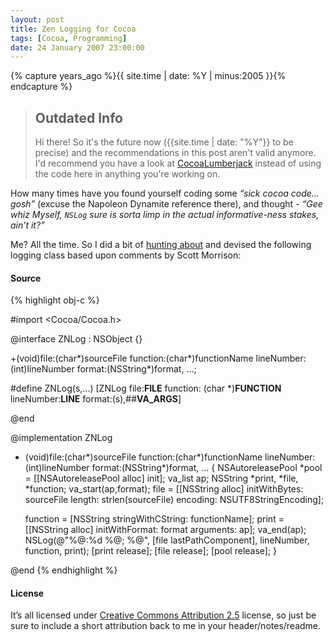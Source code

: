 ```yaml
---
layout: post
title: Zen Logging for Cocoa
tags: [Cocoa, Programming]
date: 24 January 2007 23:00:00
---
```


{% capture years_ago %}{{ site.time | date: %Y | minus:2005 }}{% endcapture %}

> ## Outdated Info
> Hi there! So it's the future now ({{site.time | date: "%Y"}} to be precise) and the recommendations in this post aren't valid anymore. I'd recommend you have a look at [CocoaLumberjack](https://github.com/CocoaLumberjack/CocoaLumberjack) instead of using the code here in anything you're working on.

How many times have you found yourself coding some *“sick cocoa code… gosh”* (excuse the Napoleon Dynamite reference there), and thought - *“Gee whiz Myself, `NSLog` sure is sorta limp in the actual informative-ness stakes, ain’t it?”*

Me? All the time. So I did a bit of [hunting about][1] and devised the following logging class based upon comments by Scott Morrison:

#### Source

{% highlight obj-c %}

#import <Cocoa/Cocoa.h>

@interface ZNLog : NSObject {}

+(void)file:(char*)sourceFile function:(char*)functionName lineNumber:(int)lineNumber format:(NSString*)format, ...;

#define ZNLog(s,...) [ZNLog file:__FILE__ function: (char *)__FUNCTION__ lineNumber:__LINE__ format:(s),##__VA_ARGS__]

@end

@implementation ZNLog

+ (void)file:(char*)sourceFile function:(char*)functionName lineNumber:(int)lineNumber format:(NSString*)format, ...
{
  NSAutoreleasePool *pool = [[NSAutoreleasePool alloc] init];
  va_list ap;
  NSString *print, *file, *function;
  va_start(ap,format);
  file = [[NSString alloc] initWithBytes: sourceFile length: strlen(sourceFile) encoding: NSUTF8StringEncoding];

  function = [NSString stringWithCString: functionName];
  print = [[NSString alloc] initWithFormat: format arguments: ap];
  va_end(ap);
  NSLog(@"%@:%d %@; %@", [file lastPathComponent], lineNumber, function, print);
  [print release];
  [file release];
  [pool release];
}

@end
{% endhighlight %}

#### License

It’s all licensed under [Creative Commons Attribution 2.5][3] license, so just be sure to include a short attribution back to me in your header/notes/readme.

 [1]: http://outerlevel.com/blog/2006/12/01/code-review/
 [3]: http://creativecommons.org/licenses/by/2.5/
